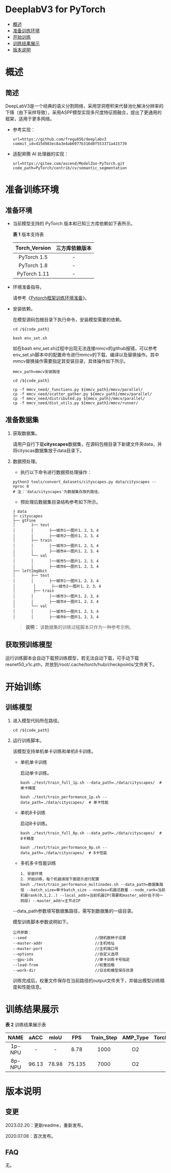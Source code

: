 # DeeplabV3 for PyTorch

-   [概述](概述.md)
-   [准备训练环境](准备训练环境.md)
-   [开始训练](开始训练.md)
-   [训练结果展示](训练结果展示.md)
-   [版本说明](版本说明.md)



# 概述

## 简述

DeepLabV3是一个经典的语义分割网络，采用空洞卷积来代替池化解决分辨率的下降（由下采样导致），采用ASPP模型实现多尺度特征图融合，提出了更通用的框架，适用于更多网络。

- 参考实现：

  ```
  url=https://github.com/fregu856/deeplabv3
  commit_id=415d983ec8a3e4ab6977b316d8f553371a415739
  ```

- 适配昇腾 AI 处理器的实现：

  ```
  url=https://gitee.com/ascend/ModelZoo-PyTorch.git
  code_path=PyTorch/contrib/cv/semantic_segmentation
  ```

# 准备训练环境

## 准备环境

- 当前模型支持的 PyTorch 版本和已知三方库依赖如下表所示。

  **表 1**  版本支持表

  | Torch_Version      | 三方库依赖版本                                 |
  | :--------: | :----------------------------------------------------------: |
  | PyTorch 1.5 | - |
  | PyTorch 1.8 | - |
  | PyTorch 1.11   | - |
  
- 环境准备指导。

  请参考《[Pytorch框架训练环境准备](https://www.hiascend.com/document/detail/zh/ModelZoo/pytorchframework/ptes)》。


- 安装依赖。

  在模型源码包根目录下执行命令，安装模型需要的依赖。

  ```
  cd /${code_path}

  bash env_set.sh
  ```

  如在bash env_set.sh过程中出现无法连接mmcv的github报错，可以参考env_set.sh脚本中的配置命令进行mmcv的下载、编译以及替换操作。其中mmcv替换操作需要指定其安装目录，具体操作如下所示。
  ```
  mmcv_path=mmcv安装路径
  ```

  ```
  cd /${code_path}

  cp -f mmcv_need/_functions.py ${mmcv_path}/mmcv/parallel/
  cp -f mmcv_need/scatter_gather.py ${mmcv_path}/mmcv/parallel/
  cp -f mmcv_need/distributed.py ${mmcv_path}/mmcv/parallel/
  cp -f mmcv_need/dist_utils.py ${mmcv_path}/mmcv/runner/
  ```
## 准备数据集

1. 获取数据集。

   请用户自行下载**cityscapes**数据集，在源码包根目录下新建文件夹data，并将cityscas数据集放于data目录下。

2. 数据预处理。

   - 执行以下命令进行数据预处理操作：

   ```shell
   python3 tools/convert_datasets/cityscapes.py data/cityscapes --nproc 8
   # 注：'data/cityscapes'为数据集存放的路径。
   ```
   - 预处理后数据集目录结构参考如下所示。

   ```
   ├ data
   ├─ cityscapes   
   ├── gtFine
   │       ├── test     
   │       │       ├──城市1──图片1、2、3、4
   │       │       ├──城市2──图片1、2、3、4  
   │       ├── train
   │       │       │──城市3──图片1、2、3、4
   │       │       ├──城市4──图片1、2、3、4  
   │       └── val      
   │       │       │──城市5──图片1、2、3、4
   │       │       ├──城市6──图片1、2、3、4  
   ├── leftImg8bit
   │       ├── test     
   │       │       ├──城市1──图片1、2、3、4
   │        │       ├──城市2──图片1、2、3、4  
   │        ├── train
   │       │       │──城市3──图片1、2、3、4
   │       │       ├──城市4──图片1、2、3、4  
   │       └── val      
   │       │       │──城市5──图片1、2、3、4
   │       │       ├──城市6──图片1、2、3、4
   ```
   > **说明：** 
   >该数据集的训练过程脚本只作为一种参考示例。

## 获取预训练模型

运行训练脚本会自动下载预训练模型，若无法自动下载，可手动下载resnet50_v1c.pth，并放到/root/.cache/torch/hub/checkpoints/文件夹下。

# 开始训练

## 训练模型

1. 进入模型代码所在路径。

   ```
   cd /${code_path} 
   ```

2. 运行训练脚本。

   该模型支持单机单卡训练和单机8卡训练。

   - 单机单卡训练

     启动单卡训练。

     ```
     bash ./test/train_full_1p.sh --data_path=./data/cityscapes/  # 单卡精度
     
     bash ./test/train_performance_1p.sh --data_path=./data/cityscapes/  # 单卡性能
     ```

   - 单机8卡训练

     启动8卡训练。

     ```
     bash ./test/train_full_8p.sh --data_path=./data/cityscapes/  # 8卡精度
     
     bash ./test/train_performance_8p.sh --data_path=./data/cityscapes/  # 8卡性能
     ```

   - 多机多卡性能训练
     
     ```
     1. 安装环境
     2. 开始训练，每个机器请按下面提示进行配置
     bash ./test/train_performance_multinodes.sh --data_path=数据集路径 --batch_size=单卡batch_size --nnodes=机器总数量 --node_rank=当前机器rank(0,1,2..) --local_addr=当前机器IP(需要和master_addr处于同一网段) --master_addr=主节点IP
     ```

   --data_path参数填写数据集路径，需写到数据集的一级目录。

   模型训练脚本参数说明如下。

   ```
   公共参数：
   --seed                              //随机数种子设置
   --master-addr                       //主机地址
   --master-port                       //主机端口号
   --options                           //自定义选项    
   --gpu-ids                           //单卡训练卡号指定
   --load-from                         //权重加载
   --work-dir                          //日志和模型保存目录
   ```

   训练完成后，权重文件保存在当前路径的output文件夹下，并输出模型训练精度和性能信息。

# 训练结果展示

**表 2**  训练结果展示表

| NAME    | aACC | mIoU  |  FPS | Train_Step | AMP_Type | Torch_Version |
| :-----: | :---: | :--: | :----: | :------: | :------: | :------: |
| 1p-NPU | -    | -     | 8.78 | 1000      |       O2 | 1.8 |
| 8p-NPU | 96.13 | 78.98 | 75.135 | 7000 |       O2 |   1.8 |

# 版本说明

## 变更

2023.02.20：更新readme，重新发布。

2020.07.08：首次发布。

## FAQ

无。